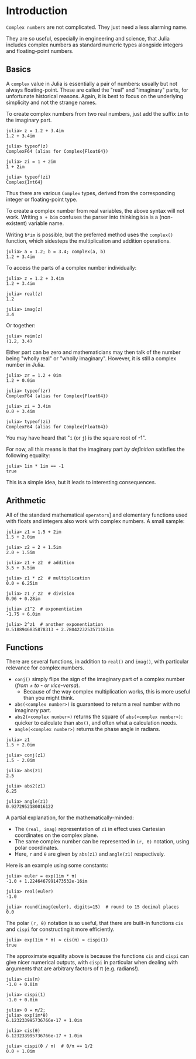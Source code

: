 # Introduction

`Complex numbers` are not complicated.
They just need a less alarming name.

They are so useful, especially in engineering and science, that Julia includes complex numbers as standard numeric types alongside integers and floating-point numbers.

## Basics

A `complex` value in Julia is essentially a pair of numbers: usually but not always floating-point.
These are called the "real" and "imaginary" parts, for unfortunate historical reasons.
Again, it is best to focus on the underlying simplicity and not the strange names.

To create complex numbers from two real numbers, just add the suffix `im` to the imaginary part.

```julia-repl
julia> z = 1.2 + 3.4im
1.2 + 3.4im

julia> typeof(z)
ComplexF64 (alias for Complex{Float64})

julia> zi = 1 + 2im
1 + 2im

julia> typeof(zi)
Complex{Int64}
```

Thus there are various `Complex` types, derived from the corresponding integer or floating-point type.

To create a complex number from real variables, the above syntax will not work.
Writing `a + bim` confuses the parser into thinking `bim` is a (non-existent) variable name.

Writing `b*im` is possible, but the preferred method uses the `complex()` function, which sidesteps the multiplication and addition operations.

```julia-repl
julia> a = 1.2; b = 3.4; complex(a, b)
1.2 + 3.4im
```

To access the parts of a complex number individually:

```julia-repl
julia> z = 1.2 + 3.4im
1.2 + 3.4im

julia> real(z)
1.2

julia> imag(z)
3.4
```

Or together:

```julia-repl
julia> reim(z)
(1.2, 3.4)
```

Either part can be zero and mathematicians may then talk of the number being "wholly real" or "wholly imaginary".
However, it is still a complex number in Julia.

```julia-repl
julia> zr = 1.2 + 0im
1.2 + 0.0im

julia> typeof(zr)
ComplexF64 (alias for Complex{Float64})

julia> zi = 3.4im
0.0 + 3.4im

julia> typeof(zi)
ComplexF64 (alias for Complex{Float64})
```

You may have heard that "`i` (or `j`) is the square root of -1".

For now, all this means is that the imaginary part _by definition_ satisfies the following equality:

```julia-repl
julia> 1im * 1im == -1
true
```

This is a simple idea, but it leads to interesting consequences.

## Arithmetic

All of the standard mathematical `operators`] and elementary functions used with floats and integers also work with complex numbers. A small sample:

```julia-repl
julia> z1 = 1.5 + 2im
1.5 + 2.0im

julia> z2 = 2 + 1.5im
2.0 + 1.5im

julia> z1 + z2  # addition
3.5 + 3.5im

julia> z1 * z2  # multiplication
0.0 + 6.25im

julia> z1 / z2  # division
0.96 + 0.28im

julia> z1^2  # exponentiation
-1.75 + 6.0im

julia> 2^z1  # another exponentiation
0.5188946835878313 + 2.7804223253571183im
```

## Functions

There are several functions, in addition to `real()` and `imag()`, with particular relevance for complex numbers.

- `conj()` simply flips the sign of the imaginary part of a complex number (_from + to - or vice-versa_).
    - Because of the way complex multiplication works, this is more useful than you might think.
- `abs(<complex number>)` is guaranteed to return a real number with no imaginary part.
- `abs2(<complex number>)` returns the square of `abs(<complex number>)`: quicker to calculate than `abs()`, and often what a calculation needs.
- `angle(<complex number>)` returns the phase angle in radians.

```julia-repl
julia> z1
1.5 + 2.0im

julia> conj(z1)
1.5 - 2.0im

julia> abs(z1)
2.5

julia> abs2(z1)
6.25

julia> angle(z1)
0.9272952180016122
```
A partial explanation, for the mathematically-minded:

- The `(real, imag)` representation of `z1` in effect uses Cartesian coordinates on the complex plane.
- The same complex number can be represented in `(r, θ)` notation, using polar coordinates.
- Here, `r` and `θ` are given by `abs(z1)` and `angle(z1)` respectively.

Here is an example using some constants:

```julia-repl
julia> euler = exp(1im * π)
-1.0 + 1.2246467991473532e-16im

julia> real(euler)
-1.0

julia> round(imag(euler), digits=15)  # round to 15 decimal places
0.0
```

The polar `(r, θ)` notation is so useful, that there are built-in functions `cis` and `cispi` for constructing it more efficiently.

```julia-repl
julia> exp(1im * π) ≈ cis(π) ≈ cispi(1)
true
```

The approximate equality above is because the functions `cis` and `cispi` can give nicer numerical outputs, with `cispi` in particular when dealing with arguments that are arbitrary factors of π (e.g. radians!).

```julia-repl
julia> cis(π)
-1.0 + 0.0im

julia> cispi(1)
-1.0 + 0.0im

julia> θ = π/2;
julia> exp(im*θ)
6.123233995736766e-17 + 1.0im

julia> cis(θ)
6.123233995736766e-17 + 1.0im

julia> cispi(θ / π)  # θ/π == 1/2
0.0 + 1.0im
```
